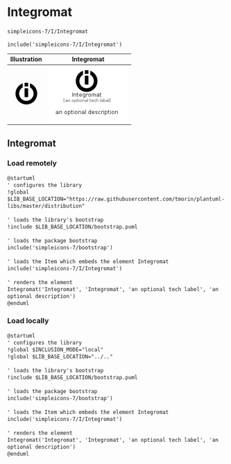 # Integromat


```text
simpleicons-7/I/Integromat
```

```text
include('simpleicons-7/I/Integromat')
```



| Illustration | Integromat |
| :---: | :---: |
| ![illustration for Illustration](../../simpleicons-7/I/Integromat.png) | ![illustration for Integromat](../../simpleicons-7/I/Integromat.Local.png) |




## Integromat

### Load remotely
```plantuml
@startuml
' configures the library
!global $LIB_BASE_LOCATION="https://raw.githubusercontent.com/tmorin/plantuml-libs/master/distribution"

' loads the library's bootstrap
!include $LIB_BASE_LOCATION/bootstrap.puml

' loads the package bootstrap
include('simpleicons-7/bootstrap')

' loads the Item which embeds the element Integromat
include('simpleicons-7/I/Integromat')

' renders the element
Integromat('Integromat', 'Integromat', 'an optional tech label', 'an optional description')
@enduml
```

### Load locally
```plantuml
@startuml
' configures the library
!global $INCLUSION_MODE="local"
!global $LIB_BASE_LOCATION="../.."

' loads the library's bootstrap
!include $LIB_BASE_LOCATION/bootstrap.puml

' loads the package bootstrap
include('simpleicons-7/bootstrap')

' loads the Item which embeds the element Integromat
include('simpleicons-7/I/Integromat')

' renders the element
Integromat('Integromat', 'Integromat', 'an optional tech label', 'an optional description')
@enduml
```

